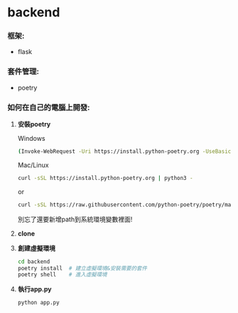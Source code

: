 # backend
### 框架:
- flask
### 套件管理:
- poetry
### 如何在自己的電腦上開發:
1. **安裝poetry**
    
    Windows
    ```Bash
    (Invoke-WebRequest -Uri https://install.python-poetry.org -UseBasicParsing).Content | python -
    ```
    Mac/Linux
    ```Bash
    curl -sSL https://install.python-poetry.org | python3 -
    ```
    or
    ```Bash
    curl -sSL https://raw.githubusercontent.com/python-poetry/poetry/master/get-poetry.py | python -
    ```
    別忘了還要新增path到系統環境變數裡面!
2. **clone**
3. **創建虛擬環境**
    ```Bash
    cd backend
    poetry install  # 建立虛擬環境&安裝需要的套件
    poetry shell    # 進入虛擬環境
    ```
4. **執行app.py**
    ```Bash
    python app.py
    ```
